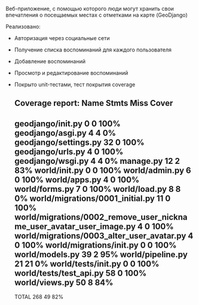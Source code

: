 Веб-приложение, с помощью которого люди могут хранить свои впечатления о посещаемых местах с отметками на карте (GeoDjango)

Реализовано:
* Авторизация через социальные сети
* Получение списка воспоминаний для каждого пользователя
* Добавление воспоминаний
* Просмотр и редактирование воспоминаний
* Покрыто unit-тестами, тест покрытия coverage

    Coverage report:
    Name                                                                   Stmts   Miss  Cover
    ------------------------------------------------------------------------------------------
    geodjango/__init__.py                                                      0      0   100%
    geodjango/asgi.py                                                          4      4     0%
    geodjango/settings.py                                                     32      0   100%
    geodjango/urls.py                                                          4      0   100%
    geodjango/wsgi.py                                                          4      4     0%
    manage.py                                                                 12      2    83%
    world/__init__.py                                                          0      0   100%
    world/admin.py                                                             6      0   100%
    world/apps.py                                                              4      0   100%
    world/forms.py                                                             7      0   100%
    world/load.py                                                              8      8     0%
    world/migrations/0001_initial.py                                          11      0   100%
    world/migrations/0002_remove_user_nickname_user_avatar_user_image.py       4      0   100%
    world/migrations/0003_alter_user_avatar.py                                 4      0   100%
    world/migrations/__init__.py                                               0      0   100%
    world/models.py                                                           39      2    95%
    world/pipeline.py                                                         21     21     0%
    world/tests/__init__.py                                                    0      0   100%
    world/tests/test_api.py                                                   58      0   100%
    world/views.py                                                            50      8    84%
    ------------------------------------------------------------------------------------------
    TOTAL                                                                    268     49    82%